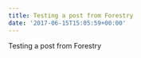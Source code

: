 ```yaml
---
title: Testing a post from Forestry
date: '2017-06-15T15:05:59+00:00'
---
```



Testing a post from Forestry